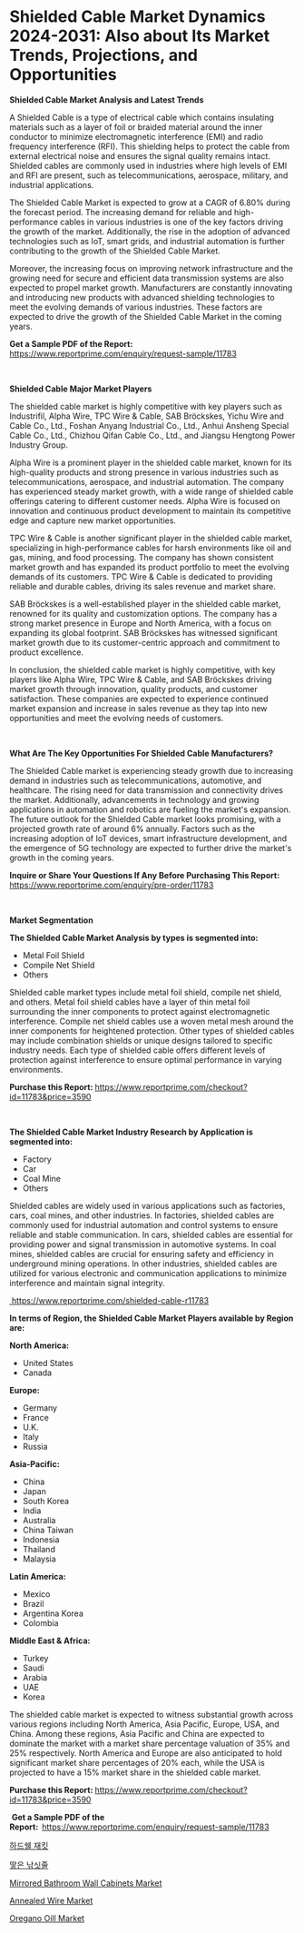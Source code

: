<p><h1>Shielded Cable Market Dynamics 2024-2031: Also about Its Market Trends, Projections, and Opportunities</h1></p><p><strong>Shielded Cable Market Analysis and Latest Trends</strong></p>
<p><p>A Shielded Cable is a type of electrical cable which contains insulating materials such as a layer of foil or braided material around the inner conductor to minimize electromagnetic interference (EMI) and radio frequency interference (RFI). This shielding helps to protect the cable from external electrical noise and ensures the signal quality remains intact. Shielded cables are commonly used in industries where high levels of EMI and RFI are present, such as telecommunications, aerospace, military, and industrial applications.</p><p>The Shielded Cable Market is expected to grow at a CAGR of 6.80% during the forecast period. The increasing demand for reliable and high-performance cables in various industries is one of the key factors driving the growth of the market. Additionally, the rise in the adoption of advanced technologies such as IoT, smart grids, and industrial automation is further contributing to the growth of the Shielded Cable Market.</p><p>Moreover, the increasing focus on improving network infrastructure and the growing need for secure and efficient data transmission systems are also expected to propel market growth. Manufacturers are constantly innovating and introducing new products with advanced shielding technologies to meet the evolving demands of various industries. These factors are expected to drive the growth of the Shielded Cable Market in the coming years.</p></p>
<p><strong>Get a Sample PDF of the Report:&nbsp;</strong> <a href="https://www.reportprime.com/enquiry/request-sample/11783">https://www.reportprime.com/enquiry/request-sample/11783</a></p>
<p>&nbsp;</p>
<p><strong>Shielded Cable Major Market Players</strong></p>
<p><p>The shielded cable market is highly competitive with key players such as Industrifil, Alpha Wire, TPC Wire & Cable, SAB Bröckskes, Yichu Wire and Cable Co., Ltd., Foshan Anyang Industrial Co., Ltd., Anhui Ansheng Special Cable Co., Ltd., Chizhou Qifan Cable Co., Ltd., and Jiangsu Hengtong Power Industry Group. </p><p>Alpha Wire is a prominent player in the shielded cable market, known for its high-quality products and strong presence in various industries such as telecommunications, aerospace, and industrial automation. The company has experienced steady market growth, with a wide range of shielded cable offerings catering to different customer needs. Alpha Wire is focused on innovation and continuous product development to maintain its competitive edge and capture new market opportunities. </p><p>TPC Wire & Cable is another significant player in the shielded cable market, specializing in high-performance cables for harsh environments like oil and gas, mining, and food processing. The company has shown consistent market growth and has expanded its product portfolio to meet the evolving demands of its customers. TPC Wire & Cable is dedicated to providing reliable and durable cables, driving its sales revenue and market share.</p><p>SAB Bröckskes is a well-established player in the shielded cable market, renowned for its quality and customization options. The company has a strong market presence in Europe and North America, with a focus on expanding its global footprint. SAB Bröckskes has witnessed significant market growth due to its customer-centric approach and commitment to product excellence. </p><p>In conclusion, the shielded cable market is highly competitive, with key players like Alpha Wire, TPC Wire & Cable, and SAB Bröckskes driving market growth through innovation, quality products, and customer satisfaction. These companies are expected to experience continued market expansion and increase in sales revenue as they tap into new opportunities and meet the evolving needs of customers.</p></p>
<p>&nbsp;</p>
<p><strong>What Are The Key Opportunities For Shielded Cable Manufacturers?</strong></p>
<p><p>The Shielded Cable market is experiencing steady growth due to increasing demand in industries such as telecommunications, automotive, and healthcare. The rising need for data transmission and connectivity drives the market. Additionally, advancements in technology and growing applications in automation and robotics are fueling the market's expansion. The future outlook for the Shielded Cable market looks promising, with a projected growth rate of around 6% annually. Factors such as the increasing adoption of IoT devices, smart infrastructure development, and the emergence of 5G technology are expected to further drive the market's growth in the coming years.</p></p>
<p><strong>Inquire or Share Your Questions If Any Before Purchasing This Report:</strong> <a href="https://www.reportprime.com/enquiry/pre-order/11783">https://www.reportprime.com/enquiry/pre-order/11783</a></p>
<p>&nbsp;</p>
<p><strong>Market Segmentation</strong></p>
<p><strong>The Shielded Cable Market Analysis by types is segmented into:</strong></p>
<p><ul><li>Metal Foil Shield</li><li>Compile Net Shield</li><li>Others</li></ul></p>
<p><p>Shielded cable market types include metal foil shield, compile net shield, and others. Metal foil shield cables have a layer of thin metal foil surrounding the inner components to protect against electromagnetic interference. Compile net shield cables use a woven metal mesh around the inner components for heightened protection. Other types of shielded cables may include combination shields or unique designs tailored to specific industry needs. Each type of shielded cable offers different levels of protection against interference to ensure optimal performance in varying environments.</p></p>
<p><strong>Purchase this Report:&nbsp;</strong><a href="https://www.reportprime.com/checkout?id=11783&price=3590">https://www.reportprime.com/checkout?id=11783&price=3590</a></p>
<p>&nbsp;</p>
<p><strong>The Shielded Cable Market Industry Research by Application is segmented into:</strong></p>
<p><ul><li>Factory</li><li>Car</li><li>Coal Mine</li><li>Others</li></ul></p>
<p><p>Shielded cables are widely used in various applications such as factories, cars, coal mines, and other industries. In factories, shielded cables are commonly used for industrial automation and control systems to ensure reliable and stable communication. In cars, shielded cables are essential for providing power and signal transmission in automotive systems. In coal mines, shielded cables are crucial for ensuring safety and efficiency in underground mining operations. In other industries, shielded cables are utilized for various electronic and communication applications to minimize interference and maintain signal integrity.</p></p>
<p><a href="https://www.reportprime.com/shielded-cable-r11783">&nbsp;https://www.reportprime.com/shielded-cable-r11783</a></p>
<p><strong>In terms of Region, the Shielded Cable Market Players available by Region are:</strong></p>
<p>
    <p> <strong> North America: </strong>
        <ul>
            <li>United States</li>
            <li>Canada</li>
        </ul>
        </p> 
    <p> <strong> Europe: </strong>
        <ul>
            <li>Germany</li>
            <li>France</li>
            <li>U.K.</li>
            <li>Italy</li>
            <li>Russia</li>
        </ul>
        </p> 
    <p> <strong> Asia-Pacific: </strong>
        <ul>
            <li>China</li>
            <li>Japan</li>
            <li>South Korea</li>
            <li>India</li>
            <li>Australia</li>
            <li>China Taiwan</li>
            <li>Indonesia</li>
            <li>Thailand</li>
            <li>Malaysia</li>
        </ul>
        </p> 
    <p> <strong> Latin America: </strong>
        <ul>
            <li>Mexico</li>
            <li>Brazil</li>
            <li>Argentina Korea</li>
            <li>Colombia</li>
        </ul>
        </p> 
    <p> <strong> Middle East & Africa: </strong>
        <ul>
            <li>Turkey</li>
            <li>Saudi</li>
            <li>Arabia</li>
            <li>UAE</li>
            <li>Korea</li>
        </ul>
    </p>
    </p>
<p><p>The shielded cable market is expected to witness substantial growth across various regions including North America, Asia Pacific, Europe, USA, and China. Among these regions, Asia Pacific and China are expected to dominate the market with a market share percentage valuation of 35% and 25% respectively. North America and Europe are also anticipated to hold significant market share percentages of 20% each, while the USA is projected to have a 15% market share in the shielded cable market.</p></p>
<p><strong>Purchase this Report: </strong><a href="https://www.reportprime.com/checkout?id=11783&price=3590">https://www.reportprime.com/checkout?id=11783&price=3590</a></p>
<p>&nbsp;<strong>Get a Sample PDF of the Report:&nbsp;&nbsp;</strong><a href="https://www.reportprime.com/enquiry/request-sample/11783">https://www.reportprime.com/enquiry/request-sample/11783</a></p>
<p><strong></strong></p>
<p><p><a href="https://medium.com/@frankfurter67567/%ED%95%98%EB%93%9C%EC%89%98-%EC%9E%90%EC%BC%93-%EC%8B%9C%EC%9E%A5-%EB%B6%84%EC%84%9D-%EA%B8%80%EB%A1%9C%EB%B2%8C-%EC%82%B0%EC%97%85-%EC%A0%84%EB%A7%9D-%EB%B0%8F-%EC%98%88%EC%B8%A1-2024%EB%85%84%EB%B6%80%ED%84%B0-2031%EB%85%84%EA%B9%8C%EC%A7%80-5cf488bd99d3">하드쉘 재킷</a></p><p><a href="https://github.com/KoleLedner/Market-Research-Report-List-1/blob/main/240824167139.md">땋은 낚싯줄</a></p><p><a href="https://issuu.com/reportprime-2/docs/mirrored-bathroom-wall-cabinets-market-size-2030.p">Mirrored Bathroom Wall Cabinets Market</a></p><p><a href="https://github.com/edytherolanlouisejk1miz0wig/Market-Research-Report-List-2/blob/main/annealed-wire-market.md">Annealed Wire Market</a></p><p><a href="https://issuu.com/reportprime-2/docs/oregano-oill-market-size-2030.pptx">Oregano Oill Market</a></p></p>